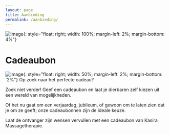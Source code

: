 ```yaml
---
layout: page
title: Aanbieding 
permalink: /aanbieding/
---
```

![image](../assets/banner.jpg){: style="float: right; width: 100%; margin-left: 2%; margin-bottom: 4%"}
# Cadeaubon

![image](../assets/voucher.jpg){: style="float: right; width: 50%; margin-left: 2%; margin-bottom: `2%"}
Op zoek naar het perfecte cadeau?

Zoek niet verder! Geef een cadeaubon en laat je dierbaren zelf kiezen uit een wereld van mogelijkheden.

Of het nu gaat om een verjaardag, jubileum, of gewoon om te laten zien dat je om ze geeft; onze cadeaubonnen zijn de ideale keuze.

Laat de ontvanger zijn wensen vervullen met een cadeaubon van Kasira Massagetherapie.

<div class="salonized-voucher" data-company="yuxfdDQNtyh2fTTnntue1pWB" data-color="#fc1d33" data-language="nl" data-position="right" data-outline="shadow"></div><script src="https://static-widget.salonized.com/loader.js"></script>
